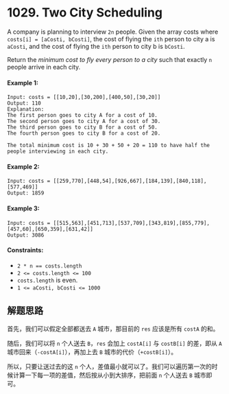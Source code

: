 # 1029. Two City Scheduling

A company is planning to interview `2n` people. Given the array costs where `costs[i] = [aCosti, bCosti]`, the cost of flying the `ith` person to city a is `aCosti`, and the cost of flying the `ith` person to city b is `bCosti`.

Return the *minimum cost to fly every person to a city* such that exactly `n` people arrive in each city.

#### Example 1:

```
Input: costs = [[10,20],[30,200],[400,50],[30,20]]
Output: 110
Explanation: 
The first person goes to city A for a cost of 10.
The second person goes to city A for a cost of 30.
The third person goes to city B for a cost of 50.
The fourth person goes to city B for a cost of 20.

The total minimum cost is 10 + 30 + 50 + 20 = 110 to have half the people interviewing in each city.
```

#### Example 2:

```
Input: costs = [[259,770],[448,54],[926,667],[184,139],[840,118],[577,469]]
Output: 1859
```

#### Example 3:

```
Input: costs = [[515,563],[451,713],[537,709],[343,819],[855,779],[457,60],[650,359],[631,42]]
Output: 3086
``` 

#### Constraints:

+ `2 * n == costs.length`
+ `2 <= costs.length <= 100`
+ `costs.length` is even.
+ `1 <= aCosti, bCosti <= 1000`

## 解题思路

首先，我们可以假定全部都送去 `A` 城市，那目前的 `res` 应该是所有 `costA` 的和。

随后，我们可以将 `n` 个人送去 `B`，`res` 会加上 `costA[i]` 与 `costB[i]` 的差，即从 `A` 城市回来（`-costA[i]`），再加上去 `B` 城市的代价（`+costB[i]`）。

所以，只要让送过去的这 `n` 个人，差值最小就可以了。我们可以遍历第一次的时候计算一下每一项的差值，然后按从小到大排序，把前面 `n` 个人送去 `B` 城市即可。
